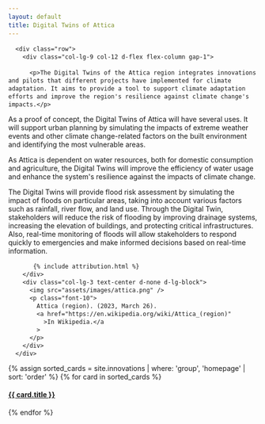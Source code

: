 ```yaml
---
layout: default
title: Digital Twins of Attica
---
```


<div class="row">
  
      <div class="row">
        <div class="col-lg-9 col-12 d-flex flex-column gap-1">
          
          <p>The Digital Twins of the Attica region integrates innovations and pilots that different projects have implemented for climate adaptation. It aims to provide a tool to support climate adaptation efforts and improve the region's resilience against climate change's impacts.</p>

<p>As a proof of concept, the Digital Twins of Attica will have several uses. It will support urban planning by simulating the impacts of extreme weather events and other climate change-related factors on the built environment and identifying the most vulnerable areas.</p>

<p>As Attica is dependent on water resources, both for domestic consumption and agriculture, the Digital Twins will improve the efficiency of water usage and enhance the system's resilience against the impacts of climate change.</p>

<p>The Digital Twins will provide flood risk assessment by simulating the impact of floods on particular areas, taking into account various factors such as rainfall, river flow, and land use. Through the Digital Twin, stakeholders will reduce the risk of flooding by improving drainage systems, increasing the elevation of buildings, and protecting critical infrastructures. Also, real-time monitoring of floods will allow stakeholders to respond quickly to emergencies and make informed decisions based on real-time information.</p>

           {% include attribution.html %}
        </div>
        <div class="col-lg-3 text-center d-none d-lg-block">
          <img src="assets/images/attica.png" />
          <p class="font-10">
            Attica (region). (2023, March 26).
            <a href="https://en.wikipedia.org/wiki/Attica_(region)"
              >In Wikipedia.</a
            >
          </p>
        </div>
      </div>
   
</div>

<div class="row">
  <!-- prettier-ignore -->
  {% assign sorted_cards = site.innovations | where: 'group', 'homepage' | sort: 'order' %}
  {% for card in sorted_cards %}
  <div class="col-lg-4">
    <div class="card text-white overflow-hidden {{ card.color }}">
      <div class="card-body">
        <div class="toll-free-box text-center">
          <h4>
            <i class="{{ card.icon }}"></i>
            <a
              class="text-decoration-none text-white"
              href="{{ card.link | relative_url }}"
              >{{ card.title }}</a
            >
          </h4>
        </div>
      </div>
    </div>
  </div>
  {% endfor %}
</div>



